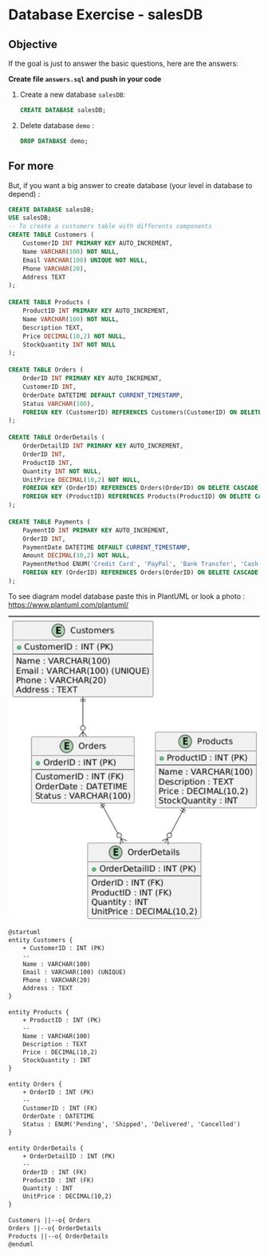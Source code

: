 # Database Exercise - salesDB

## Objective
If the goal is just to answer the basic questions, here are the answers:

**Create file `answers.sql` and push in your code** 

1. Create a new database `salesDB`:
   
   ```sql
   CREATE DATABASE salesDB;
   ```

2. Delete database `demo` :

   ```sql
   DROP DATABASE demo;
   ```

## For more
But, if you want a big answer to create database (your level in database to depend) :

```sql
CREATE DATABASE salesDB;
USE salesDB;
-- To create a customers table with differents components
CREATE TABLE Customers (
    CustomerID INT PRIMARY KEY AUTO_INCREMENT,
    Name VARCHAR(100) NOT NULL,
    Email VARCHAR(100) UNIQUE NOT NULL,
    Phone VARCHAR(20),
    Address TEXT
);

CREATE TABLE Products (
    ProductID INT PRIMARY KEY AUTO_INCREMENT,
    Name VARCHAR(100) NOT NULL,
    Description TEXT,
    Price DECIMAL(10,2) NOT NULL,
    StockQuantity INT NOT NULL
);

CREATE TABLE Orders (
    OrderID INT PRIMARY KEY AUTO_INCREMENT,
    CustomerID INT,
    OrderDate DATETIME DEFAULT CURRENT_TIMESTAMP,
    Status VARCHAR(100),
    FOREIGN KEY (CustomerID) REFERENCES Customers(CustomerID) ON DELETE CASCADE
);

CREATE TABLE OrderDetails (
    OrderDetailID INT PRIMARY KEY AUTO_INCREMENT,
    OrderID INT,
    ProductID INT,
    Quantity INT NOT NULL,
    UnitPrice DECIMAL(10,2) NOT NULL,
    FOREIGN KEY (OrderID) REFERENCES Orders(OrderID) ON DELETE CASCADE,
    FOREIGN KEY (ProductID) REFERENCES Products(ProductID) ON DELETE CASCADE
);

CREATE TABLE Payments (
    PaymentID INT PRIMARY KEY AUTO_INCREMENT,
    OrderID INT,
    PaymentDate DATETIME DEFAULT CURRENT_TIMESTAMP,
    Amount DECIMAL(10,2) NOT NULL,
    PaymentMethod ENUM('Credit Card', 'PayPal', 'Bank Transfer', 'Cash') NOT NULL,
    FOREIGN KEY (OrderID) REFERENCES Orders(OrderID) ON DELETE CASCADE
);
```

To see diagram model database paste this in PlantUML or look a photo : https://www.plantuml.com/plantuml/ 

![Diagramme de la base de données](image.png)

```planUML
@startuml
entity Customers {
    + CustomerID : INT (PK)
    --
    Name : VARCHAR(100)
    Email : VARCHAR(100) (UNIQUE)
    Phone : VARCHAR(20)
    Address : TEXT
}

entity Products {
    + ProductID : INT (PK)
    --
    Name : VARCHAR(100)
    Description : TEXT
    Price : DECIMAL(10,2)
    StockQuantity : INT
}

entity Orders {
    + OrderID : INT (PK)
    --
    CustomerID : INT (FK)
    OrderDate : DATETIME
    Status : ENUM('Pending', 'Shipped', 'Delivered', 'Cancelled')
}

entity OrderDetails {
    + OrderDetailID : INT (PK)
    --
    OrderID : INT (FK)
    ProductID : INT (FK)
    Quantity : INT
    UnitPrice : DECIMAL(10,2)
}

Customers ||--o{ Orders
Orders ||--o{ OrderDetails
Products ||--o{ OrderDetails
@enduml
```
